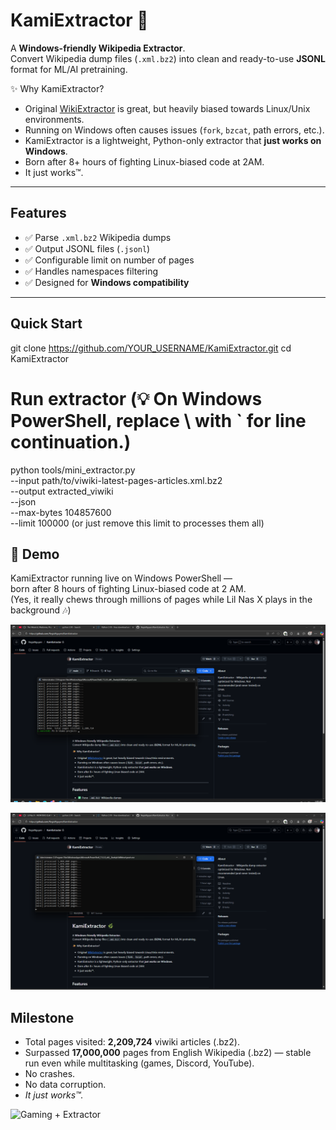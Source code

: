 # KamiExtractor 🌿

A **Windows-friendly Wikipedia Extractor**.  
Convert Wikipedia dump files (`.xml.bz2`) into clean and ready-to-use **JSONL** format for ML/AI pretraining.

✨ Why KamiExtractor?
- Original [WikiExtractor](https://github.com/attardi/wikiextractor) is great, but heavily biased towards Linux/Unix environments.
- Running on Windows often causes issues (`fork`, `bzcat`, path errors, etc.).
- KamiExtractor is a lightweight, Python-only extractor that **just works on Windows**.
- Born after 8+ hours of fighting Linux-biased code at 2AM.  
- It just works™.

---

## Features
- ✅ Parse `.xml.bz2` Wikipedia dumps
- ✅ Output JSONL files (`.jsonl`)
- ✅ Configurable limit on number of pages
- ✅ Handles namespaces filtering
- ✅ Designed for **Windows compatibility**

---

## Quick Start

git clone https://github.com/YOUR_USERNAME/KamiExtractor.git
cd KamiExtractor

# Run extractor (💡 On Windows PowerShell, replace \ with ` for line continuation.)

python tools/mini_extractor.py \
  --input path/to/viwiki-latest-pages-articles.xml.bz2 \
  --output extracted_viwiki \
  --json \
  --max-bytes 104857600 \
  --limit 100000 (or just remove this limit to processes them all) 

## 📸 Demo

KamiExtractor running live on Windows PowerShell —  
born after 8 hours of fighting Linux-biased code at 2 AM.  
(Yes, it really chews through millions of pages while Lil Nas X plays in the background 🎶)

![KamiExtractor processing 2.2M pages](assets/extractor_viwiki.png)

![KamiExtractor processing enwiki](assets/extractor_enwiki.png)

## Milestone  
- Total pages visited: **2,209,724** viwiki articles (.bz2).  
- Surpassed **17,000,000** pages from English Wikipedia (.bz2) — stable run even while multitasking (games, Discord, YouTube).  
- No crashes.  
- No data corruption.  
- *It just works™.*

![Gaming + Extractor](assets/Screenshot_2025-08-23_040254) 
